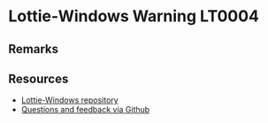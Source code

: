 
[comment]: # (name:BlendModeNotNormal)
[comment]: # (text:{layer} has {blendMode} as blend mode. Only Normal is supported.)

# Lottie-Windows Warning LT0004

<!-- description -->

## Remarks

<!-- notes  -->
## Resources

* [Lottie-Windows repository](https://aka.ms/lottie)
* [Questions and feedback via Github](https://github.com/windows-toolkit/Lottie-Windows/issues)
